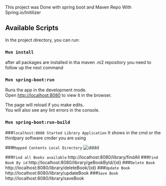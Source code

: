 ﻿This project was Done with spring boot and Maven Repo With Spring.io/Initilizer

## Available Scripts

In the project directory, you can run:

### `Mvn install`
after all packages are installed in tha maven .m2 repository you need to follow up the next command

### `Mvn spring-boot:run`
Runs the app in the development mode.<br>
Open [http://localhost:8080](http://localhost:8080) to view it in the browser.

The page will reload if you make edits.<br>
You will also see any lint errors in the console.

### `Mvn spring-boot:run-build`

###`localhost:8080 Started Library Application`
It shows in the cmd or the thirdpary software cmder you are using

###`Mapped Contents Local Directory`
![dddd](https://user-images.githubusercontent.com/30531450/56878260-cc6ba980-6a70-11e9-80d8-6ad56e2f4891.PNG)

###`Find all Books available`
http://localhost:8080/library/findAll
###`Find Book By id`
http://localhost:8080/library/geBookById/{id}
###`Delete Book`
http://localhost:8080/library/deleteBook/{id}
###`Update Book`
http://localhost:8080/library/updateBook
###`Save Book`
http://localhost:8080/library/saveBook
